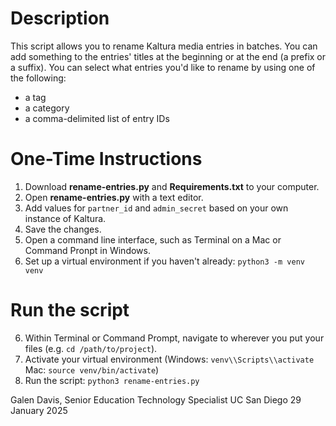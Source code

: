 # Description
This script allows you to rename Kaltura media entries in batches. You can add something to the entries' titles at the beginning or at the end (a prefix or a suffix). You can select what entries you'd like to rename by using one of the following:

- a tag
- a category
- a comma-delimited list of entry IDs

# One-Time Instructions
1. Download **rename-entries.py** and **Requirements.txt** to your computer.
2. Open **rename-entries.py** with a text editor.
3. Add values for `partner_id` and `admin_secret` based on your own instance of Kaltura.
4. Save the changes.
5. Open a command line interface, such as Terminal on a Mac or Command Pronpt in Windows.
6. Set up a virtual environment if you haven't already: `python3 -m venv venv`
# Run the script
6. Within Terminal or Command Prompt, navigate to wherever you put your files (e.g. `cd /path/to/project`).
7. Activate your virtual environment (Windows: `venv\\Scripts\\activate` Mac: `source venv/bin/activate`)
8. Run the script: `python3 rename-entries.py`


Galen Davis, Senior Education Technology Specialist
UC San Diego
29 January 2025
